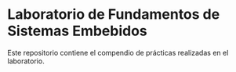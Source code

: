 # Laboratorio de Fundamentos de Sistemas Embebidos

Este repositorio contiene el compendio de prácticas realizadas en el laboratorio.
